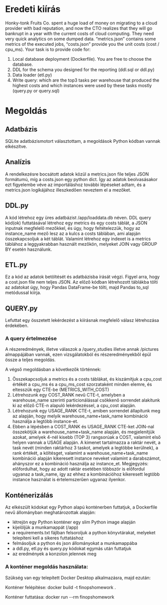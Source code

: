 # Eredeti kiírás

Honky-tonk Fruits Co. spent a huge load of money on migrating to a cloud provider with bad reputation, and now the CTO realizes that they will go bankrupt in a year with the current costs of cloud computing. 
They need very quick analytics on some dumped data. “metrics.json” contains some metrics of the executed jobs, “costs.json” provide you the unit costs (cost / cpu_ms).
Your task is to provide code for:
1.	Local database deployment (Dockerfile). You are free to choose the database.
2.	DDL for the schema you designed for the reporting (ddl.sql or ddl.py)
3.	Data loader (etl.py)
4.	Write query: which are the top3 tasks per warehouse that produced the highest costs and which instances were used by these tasks mostly (query.py or query.sql)


# Megoldás

## Adatbázis
SQLite adatbázismotort választottam, a megoldások Python kódban vannak elkészítve.

## Analízis
A rendelkezésre bocsátott adatok közül a metrics.json file teljes JSON formátumú, míg a costs.json egy python dict.
Így az adatok beolvasásakor ezt figyelembe véve az importáláshoz további lépéseket adtam, és a metrics.json logikájához illeszkedően neveztem el a mezőket.

## DDL.py
A kód létrehoz egy üres adatbázist /app/loaddata.db néven.
DDL query kód(ok) futtatásával létrehoz egy metrics és egy costs táblát, a JSON inputnak megfelelő mezőkkel, és úgy, hogy feltételezzük, hogy az instance_name mező lesz az a kulcs a costs táblában, ami alapján összekapcsoljuk a két táblát.
Valamint létrehoz egy indexet is a metrics táblához a leggyakrabban használt mezőkön, melyeket JOIN vagy GROUP BY esetén használunk.

## ETL.py
Ez a kód az adatok betöltését és adatbázisba írását végzi. Figyel arra, hogy a cost.json file nem teljes JSON.
Az előző kódban létrehozott táblákba tölti az adatokat úgy, hogy Pandas DataFrame-be tölti, majd Pandas to_sql metódussal kiírja.

## QUERY.py
Lefuttat egy összetett lekérdezést a kiírásnak megfelelő válasz létrehozása érdekében.

### A query értelmezése
A részeredmények, illetve válaszok a /query_studies illetve annak /pictures almappájában vannak, ezen vizsgálatokból és részeredményekből épül össze a teljes megoldás.

A végső megoldásban a következők történnek:
1. Összekapcsoljuk a metrics és a costs táblákat, és kiszámítjuk a cpu_cost értékét a cpu_ms és a cpu_ms_cost szorzataként minden elemre, és eltesszük egy CTE-be (METRICS_WITH_COST)
2. Létrehozunk egy COST_RANK nevű CTE-t, amelyben a warehouse_name szerinti particionálással csökkenő sorrendet alakítunk ki az előző CTE-n alapuló lekérdezéssel, a cpu_cost alapján.
3. Létrehozunk egy USAGE_RANK CTE-t, amiben sorrendet állapítunk meg az alapján, hogy melyik warehouse_name+task_name kombináció használja a legtöbb instance-et.
4. Ebben a lépésben a COST_RANK és USAGE_RANK CTE-ket JOIN-nal összekötjük a warehouse_name+task_name alapján, és megjelenítjük azokat, amelyek 4-nél kisebb (TOP 3) rangsorúak a COST, valamint első helyen vannak a USAGE alapján.
A kimenet tartalmazza a raktár nevét, a task nevét (minden raktárhoz 3 taskot, amelyek a legtöbbe kerülnek), a rank értékét, a költésget, valamint a warehouse_name+task_name kombináció alapján kikeresett instance neveket valamint a darabszámot, ahányszor ez a kombináció használja az instance_et.
Megjegyzés: előfordulhat, hogy az adott raktár esetében többször is előfordul ugyanaz a task_name, így az ehhez a kombinációhoz kikeresett legtöbb instance használat is értelemszerűen ugyanaz ilyenkor.

## Konténerizálás
Az elkészült kódokat egy Python alapú konténerben futtatjuk, a Dockerfile nevű állományban meghatározottak alapján:
- létrejön egy Python konténer egy slim Python image alapján
- kijelöljük a munkamappát (/app)
- a requirements.txt fájlban felsoroljuk a python könyvtárakat, melyeket telepíteni kell a sikeres futtatáshoz
- felmásoljuk a python és json állományokat a munkamappába
- a ddl.py, etl.py és query.py kódokat egymás után futtatjuk
- az eredmények a konzolon jelennek meg

### A konténer megoldás használata:

Szükség van egy telepített Docker Desktop alkalmazásra, majd ezután:

Konténer felépítése:
 docker build -t finopshomework .

Konténer futtatása:
 docker run --rm finopshomework